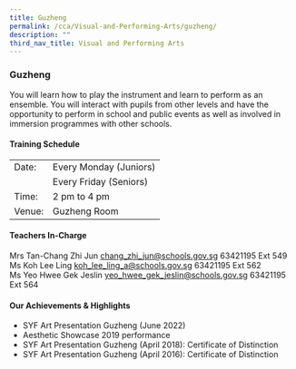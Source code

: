 ```yaml
---
title: Guzheng
permalink: /cca/Visual-and-Performing-Arts/guzheng/
description: ""
third_nav_title: Visual and Performing Arts
---
```

### Guzheng

You will learn how to play the instrument and learn to perform as an ensemble. You will interact with pupils from other levels and have the opportunity to perform in school and public events as well as involved in immersion programmes with other schools.  
  

#### Training Schedule

|  |  |
|---|---|
| Date: | Every Monday (Juniors) |
|  | Every Friday (Seniors) |
| Time: | 2 pm to 4 pm |
| Venue: | Guzheng Room |

#### Teachers In-Charge

Mrs Tan-Chang Zhi Jun [chang\_zhi\_jun@schools.gov.sg](mailto:chang_zhi_jun@schools.gov.sg) 63421195 Ext 549<br>
Ms Koh Lee Ling [koh\_lee\_ling\_a@schools.gov.sg](mailto:koh_lee_ling_a@schools.gov.sg) 63421195 Ext 562<br>
Ms Yeo Hwee Gek Jeslin [yeo\_hwee\_gek\_jeslin@schools.gov.sg](mailto:yeo_hwee_gek_jeslin@schools.gov.sg) 63421195 Ext 564

#### Our Achievements & Highlights

*   SYF Art Presentation Guzheng (June 2022)
*   Aesthetic Showcase 2019 performance
*   SYF Art Presentation Guzheng (April 2018): Certificate of Distinction
*   SYF Art Presentation Guzheng (April 2016): Certificate of Distinction